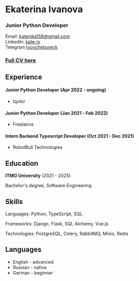 # Ekaterina Ivanova

### Junior Python Developer

Email: katenika158@gmail.com  
LinkedIn: [kate-iv](https://linkedin.com/in/kate-iv)  
Telegram [tvoychebureck](https://t.me/tvoychebureck)

### [Full CV here](cv.pdf)

## Experience

#### Junior Python Developer (Apr 2022 - ongoing)

- Iqutor

#### Junior Python Developer (Jan 2021 - Feb 2022)

- Freelance

#### Intern Backend Typescript Developer (Oct 2021 - Dec 2021)

- RobotBull Technologies


## Education

**ITMO University** (2021 - 2025)

Bachelor's degree, Software Engineering

## Skills

Languages:
Python, TypeScript, SQL

Frameworks:
Django, Flask, SQL Alchemy, Vue.js

Technologies:
PostgreSQL, Celery, RabbitMQ, Minio, Redis

## Languages

- English - advanced
- Russian - native
- German - beginner


